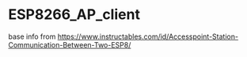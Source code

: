 # ESP8266_AP_client
base info from https://www.instructables.com/id/Accesspoint-Station-Communication-Between-Two-ESP8/
